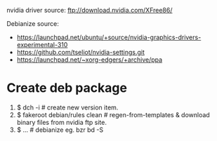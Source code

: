 nvidia driver source: ftp://download.nvidia.com/XFree86/

Debianize source:
 * https://launchpad.net/ubuntu/+source/nvidia-graphics-drivers-experimental-310
 * https://github.com/tseliot/nvidia-settings.git
 * https://launchpad.net/~xorg-edgers/+archive/ppa

Create deb package
===

1. $ dch -i # create new version item.
2. $ fakeroot debian/rules clean # regen-from-templates & download binary files from nvidia ftp site.
4. $ ... # debianize eg. bzr bd -S

